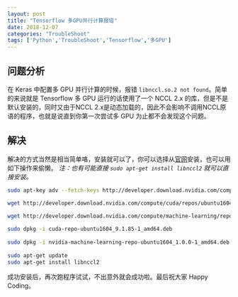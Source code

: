 ```yaml
---
layout: post
title: "Tensorflow 多GPU并行计算报错"
date: 2018-12-07
categories: "TroubleShoot"
tags: ['Python','TroubleShoot','Tensorflow','多GPU']
---
```

## 问题分析
在 Keras 中配置多 GPU 并行计算的时候，报错 `libnccl.so.2 not found`。简单的来说就是 Tensorflow 多 GPU 运行的话使用了一个 NCCL 2.x 的库，但是不是默认安装的，同时又由于NCCL 2.x是动态加载的，因此不会影响不调用NCCL原语的程序，也就是说直到你第一次尝试多 GPU 为止都不会发现这个问题。
<!--more-->

## 解决
解决的方式当然是相当简单咯，安装就可以了，你可以选择从[官网](https://developer.nvidia.com/nccl)安装，也可以用如下操作来偷懒。
*注：也有可能直接 `sudo apt-get install libnccl2` 就可以直接安装。*
```bash
sudo apt-key adv --fetch-keys http://developer.download.nvidia.com/compute/cuda/repos/ubuntu1604/x86_64/7fa2af80.pub

wget http://developer.download.nvidia.com/compute/cuda/repos/ubuntu1604/x86_64/cuda-repo-ubuntu1604_9.1.85-1_amd64.deb

wget http://developer.download.nvidia.com/compute/machine-learning/repos/ubuntu1604/x86_64/nvidia-machine-learning-repo-ubuntu1604_1.0.0-1_amd64.deb
 
sudo dpkg -i cuda-repo-ubuntu1604_9.1.85-1_amd64.deb
 
sudo dpkg -i nvidia-machine-learning-repo-ubuntu1604_1.0.0-1_amd64.deb
 
sudo apt-get update
sudo apt-get install libnccl2
```
 成功安装后，再次跑程序试试，不出意外就会成功啦。最后祝大家 Happy Coding。
